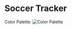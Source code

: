 # Soccer Tracker

Color Palette: ![Color Palette](https://www.color-hex.com/palettes/44426.png "Color Palette")
